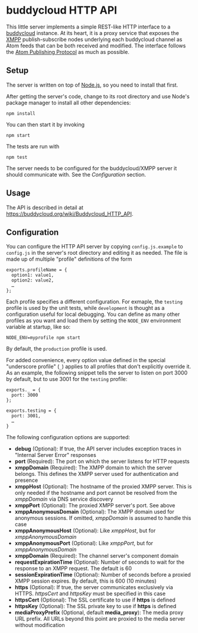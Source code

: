 buddycloud HTTP API
===================

This little server implements a simple REST-like HTTP interface to a
[buddycloud][bc] instance. At its heart, it is a proxy service that
exposes the [XMPP][xmpp] publish-subscribe nodes underlying each buddycloud
channel as Atom feeds that can be both received and modified. The
interface follows the [Atom Publishing Protocol][atompub] as much
as possible.

[bc]: http://buddycloud.com/
[xmpp]: http://xmpp.org/
[atompub]: http://www.atomenabled.org/developers/protocol/

Setup
-----

The server is written on top of [Node.js](http://nodejs.org/), so you need
to install that first.

After getting the server's code, change to its root directory and use Node's
package manager to install all other dependencies:

    npm install

You can then start it by invoking

    npm start

The tests are run with

    npm test

The server needs to be configured for the buddycloud/XMPP server it should
communicate with. See the *Configuration* section.

Usage
-----

The API is described in detail at https://buddycloud.org/wiki/Buddycloud_HTTP_API.

Configuration
-------------

You can configure the HTTP API server by copying `config.js.example` to
`config.js` in the server's root directory and editing it as needed. The
file is made up of multiple "profile" definitions of the form

    exports.profileName = {
      option1: value1,
      option2: value2,
      …
    };

Each profile specifies a different configuration. For exmaple, the `testing`
profile is used by the unit tests, while `development` is thought as a
configuration useful for local debugging. You can define as many other
profiles as you want and load them by setting the `NODE_ENV` environment
variable at startup, like so:

    NODE_ENV=myprofile npm start

By default, the `production` profile is used.

For added convenience, every option value defined in the special "underscore
profile" (`_`) applies to all profiles that don't explicitly override it.
As an example, the following snippet tells the server to listen on port
3000 by default, but to use 3001 for the `testing` profile:

    exports._ = {
      port: 3000
    };

    exports.testing = {
      port: 3001,
      …
    }

The following configuration options are supported:

- **debug** (Optional): If true, the API server includes exception traces in
  "Internal Server Error" responses
- **port** (Required): The port on which the server listens for HTTP requests
- **xmppDomain** (Required): The XMPP domain to which the server belongs. This
  defines the XMPP server used for authentication and presence
- **xmppHost** (Optional): The hostname of the proxied XMPP server. This is
  only needed if the hostname and port cannot be resolved from the *xmppDomain*
  via DNS service discovery
- **xmppPort** (Optional): The proxied XMPP server's port. See above
- **xmppAnonymousDomain** (Optional): The XMPP domain used for anonymous
  sessions. If omitted, *xmppDomain* is assumed to handle this case
- **xmppAnonymousHost** (Optional): Like *xmppHost*, but for
  *xmppAnonymousDomain*
- **xmppAnonymousPort** (Optional): Like *xmppPort*, but for
  *xmppAnonymousDomain*
- **xmppDomain** (Required): The channel server's component domain
- **requestExpirationTime** (Optional): Number of seconds to wait for
  the response to an XMPP request. The default is 60
- **sessionExpirationTime** (Optional): Number of seconds before a proxied
  XMPP session expires. By default, this is 600 (10 minutes)
- **https** (Optional): If true, the server communicates exclusively via
  HTTPS. *httpsCert* and *httpsKey* must be specified in this case
- **httpsCert** (Optional): The SSL certificate to use if **https** is defined
- **httpsKey** (Optional): The SSL private key to use if **https** is defined
- **mediaProxyPrefix** (Optional, default __media_proxy__): The media proxy URL prefix. All URLs beyond this point are proxied to the media server without modification
